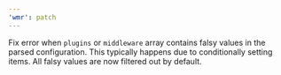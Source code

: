 ```yaml
---
'wmr': patch
---
```


Fix error when `plugins` or `middleware` array contains falsy values in the parsed configuration. This typically happens due to conditionally setting items. All falsy values are now filtered out by default.
